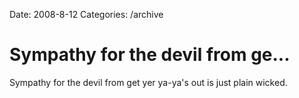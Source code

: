 Date: 2008-8-12
Categories: /archive

# Sympathy for the devil from ge...

Sympathy for the devil from get yer ya-ya's out is just plain wicked.

